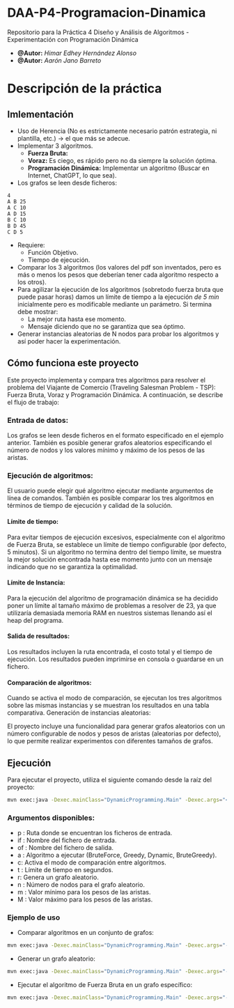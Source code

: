 # DAA-P4-Programacion-Dinamica
Repositorio para la Práctica 4 Diseño y Análisis de Algoritmos - Experimentación con Programación Dinámica
- **@Autor:** *Himar Edhey Hernández Alonso*
- **@Autor:** *Aarón Jano Barreto*

# Descripción de la práctica
## Imlementación
- Uso de Herencia (No es estrictamente necesario patrón estrategia, ni plantilla, etc.) -> el que más se adecue.
- Implementar 3 algoritmos.
  - **Fuerza Bruta:**
  - **Voraz:** Es ciego, es rápido pero no da siempre la solución óptima.
  - **Programación Dinámica:** Implementar un algoritmo (Buscar en Internet, ChatGPT, lo que sea).
- Los grafos se leen desde ficheros:
```ejemplo_grafo:
4
A B 25
A C 10
A D 15
B C 10
B D 45
C D 5
```
- Requiere:
  - Función Objetivo.
  - Tiempo de ejecución.
- Comparar los 3 algoritmos (los valores del pdf son inventados, pero es más o menos los pesos que deberían tener cada algoritmo respecto a los otros).
- Para agilizar la ejecución de los algoritmos (sobretodo fuerza bruta que puede pasar horas) damos un límite de tiempo a la ejecución *de 5 min* inicialmente pero es modificable mediante un parámetro. Si termina debe mostrar:
  - La mejor ruta hasta ese momento.
  - Mensaje diciendo que no se garantiza que sea óptimo.
- Generar instancias aleatorias de N nodos para probar los algoritmos y así poder hacer la experimentación.

## Cómo funciona este proyecto
Este proyecto implementa y compara tres algoritmos para resolver el problema del Viajante de Comercio (Traveling Salesman Problem - TSP): Fuerza Bruta, Voraz y Programación Dinámica. A continuación, se describe el flujo de trabajo:

### Entrada de datos:
Los grafos se leen desde ficheros en el formato especificado en el ejemplo anterior.
También es posible generar grafos aleatorios especificando el número de nodos y los valores mínimo y máximo de los pesos de las aristas.

### Ejecución de algoritmos:
El usuario puede elegir qué algoritmo ejecutar mediante argumentos de línea de comandos.
También es posible comparar los tres algoritmos en términos de tiempo de ejecución y calidad de la solución.

#### Límite de tiempo:
Para evitar tiempos de ejecución excesivos, especialmente con el algoritmo de Fuerza Bruta, se establece un límite de tiempo configurable (por defecto, 5 minutos).
Si un algoritmo no termina dentro del tiempo límite, se muestra la mejor solución encontrada hasta ese momento junto con un mensaje indicando que no se garantiza la optimalidad.

#### Límite de Instancia:
Para la ejecución del algoritmo de programación dinámica se ha decidido poner un límite al tamaño máximo de problemas a resolver
de 23, ya que utilizaría demasiada memoria RAM en nuestros sistemas llenando así el heap del programa.

#### Salida de resultados:
Los resultados incluyen la ruta encontrada, el costo total y el tiempo de ejecución.
Los resultados pueden imprimirse en consola o guardarse en un fichero.

#### Comparación de algoritmos:
Cuando se activa el modo de comparación, se ejecutan los tres algoritmos sobre las mismas instancias y se muestran los resultados en una tabla comparativa.
Generación de instancias aleatorias:

El proyecto incluye una funcionalidad para generar grafos aleatorios con un número configurable de nodos y pesos de aristas (aleatorias por defecto), lo que permite realizar experimentos con diferentes tamaños de grafos.

## Ejecución
Para ejecutar el proyecto, utiliza el siguiente comando desde la raíz del proyecto:
```bash
mvn exec:java -Dexec.mainClass="DynamicProgramming.Main" -Dexec.args="<argumentos>"
```

### Argumentos disponibles:
- p <path>: Ruta donde se encuentran los ficheros de entrada.
- if <input-file>: Nombre del fichero de entrada.
- of <output-file>: Nombre del fichero de salida.
- a <algorithm>: Algoritmo a ejecutar (BruteForce, Greedy, Dynamic, BruteGreedy).
- c: Activa el modo de comparación entre algoritmos.
- t <time-limit>: Límite de tiempo en segundos.
- r: Genera un grafo aleatorio.
- n <node-number>: Número de nodos para el grafo aleatorio.
- m <min-value>: Valor mínimo para los pesos de las aristas.
- M <max-value>: Valor máximo para los pesos de las aristas.

### Ejemplo de uso
- Comparar algoritmos en un conjunto de grafos:
```bash
mvn exec:java -Dexec.mainClass="DynamicProgramming.Main" -Dexec.args="-p input/ -c -t 300"
```

- Generar un grafo aleatorio:
```bash
mvn exec:java -Dexec.mainClass="DynamicProgramming.Main" -Dexec.args="-r -n 10 -m 1 -M 10 -of output.txt"
```

- Ejecutar el algoritmo de Fuerza Bruta en un grafo específico:
```bash
mvn exec:java -Dexec.mainClass="DynamicProgramming.Main" -Dexec.args="-p input/ -if graph.txt -a BruteForce -t 60 -of output.txt"
```